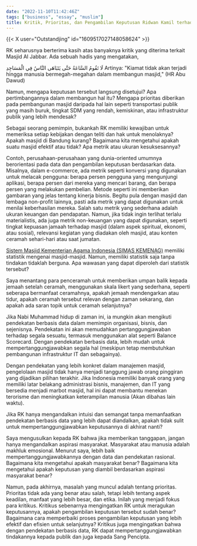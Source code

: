 ```yaml
---
date: "2022-11-10T11:42:46Z"
tags: ["business", "essay", "muslim"]
title: Kritik, Prioritas, dan Pengambilan Keputusan Ridwan Kamil terhadap Masjid Al-Jabbar
---
```


{{< X user="Outstandjing" id="1609517027148058624" >}}

RK seharusnya berterima kasih atas banyaknya kritik yang diterima terkait Masjid Al Jabbar. Ada sebuah hadis yang mengatakan, 

لَا تَقُومُ السَّاعَةُ حَتَّى يَتَبَاهَى النَّاسُ فِي الْمَسَاجِدِ Artinya: "Kiamat tidak akan terjadi hingga manusia bermegah-megahan dalam membangun masjid," (HR Abu Dawud)

Namun, mengapa keputusan tersebut langsung disetujui? Apa pertimbangannya dalam membangun hal itu? Mengapa prioritas diberikan pada pembangunan masjid daripada hal lain seperti transportasi publik yang masih buruk, tingkat SDM yang rendah, kemiskinan, atau infrastruktur publik yang lebih mendesak? 

Sebagai seorang pemimpin, bukankah RK memiliki kewajiban untuk memeriksa setiap kebijakan dengan teliti dan hak untuk menolaknya?Apakah masjid di Bandung kurang? Bagaimana kita mengetahui apakah suatu masjid efektif atau tidak? Apa metrik atau ukuran kesuksesannya? 

Contoh, perusahaan-perusahaan yang dunia-oriented umumnya berorientasi pada data dan pengambilan keputusan berdasarkan data. Misalnya, dalam e-commerce, ada metrik seperti konversi yang digunakan untuk melacak pengguna: berapa persen pengguna yang mengunjungi aplikasi, berapa persen dari mereka yang mencari barang, dan berapa persen yang melakukan pembelian. Metode seperti ini memberikan gambaran yang jelas tentang kinerja bisnis. Begitu pula dengan masjid dan lembaga non-profit lainnya, pasti ada metrik yang dapat digunakan untuk menilai keberhasilan mereka. Salah satu metrik yang sederhana adalah ukuran keuangan dan pendapatan. Namun, jika tidak ingin terlihat terlalu materialistis, ada juga metrik non-keuangan yang dapat digunakan, seperti tingkat kepuasan jamaah terhadap masjid (dalam aspek spiritual, ekonomi, atau sosial), relevansi kegiatan yang diadakan oleh masjid, atau konten ceramah sehari-hari atau saat jumatan. 

[Sistem Masjid Kementerian Agama Indonesia (SIMAS KEMENAG)](https://simas.kemenag.go.id/) memiliki statistik mengenai masjid-masjid. Namun, memiliki statistik saja tanpa tindakan tidaklah berguna. Apa wawasan yang dapat diperoleh dari statistik tersebut?

Saya menantang para penceramah untuk memberikan umpan balik kepada jemaah setelah ceramah, menggunakan skala likert yang sederhana, seperti seberapa bermanfaat ceramahnya, apakah jemaah mendengarkan atau tidur, apakah ceramah tersebut relevan dengan zaman sekarang, dan apakah ada saran topik untuk ceramah selanjutnya? 

Jika Nabi Muhammad hidup di zaman ini, ia mungkin akan mengikuti pendekatan berbasis data dalam memimpin organisasi, bisnis, dan sejenisnya. Pendekatan ini akan memudahkan pertanggungjawaban terhadap segala sesuatu, termasuk menggunakan alat seperti Balance Scorecard. Dengan pendekatan berbasis data, lebih mudah untuk mempertanggungjawabkan segala hal (meskipun tetap membutuhkan pembangunan infrastruktur IT dan sebagainya).

Dengan pendekatan yang lebih konkret dalam manajemen masjid, pengelolaan masjid tidak hanya menjadi tanggung jawab orang pinggiran yang dijadikan pilihan terakhir. Jika Indonesia memiliki banyak orang yang memiliki latar belakang administrasi bisnis, manajemen, dan IT yang bersedia menjadi marbot masjid, hal ini dapat membantu menekan terorisme dan meningkatkan keterampilan manusia (Akan dibahas lain waktu).

Jika RK hanya mengandalkan intuisi dan semangat tanpa memanfaatkan pendekatan berbasis data yang lebih dapat diandalkan, apakah tidak sulit untuk mempertanggungjawabkan keputusannya di akhirat nanti?

Saya mengusulkan kepada RK bahwa jika memberikan tanggapan, jangan hanya mengandalkan aspirasi masyarakat. Masyarakat atau manusia adalah makhluk emosional. Menurut saya, lebih baik mempertanggungjawabkannya dengan data dan pendekatan rasional. Bagaimana kita mengetahui apakah masyarakat benar? Bagaimana kita mengetahui apakah keputusan yang diambil berdasarkan aspirasi masyarakat benar?

Namun, pada akhirnya, masalah yang muncul adalah tentang prioritas. Prioritas tidak ada yang benar atau salah, tetapi lebih tentang aspek keadilan, manfaat yang lebih besar, dan etika. Inilah yang menjadi fokus para kritikus. Kritikus sebenarnya mengingatkan RK untuk meragukan keputusannya, apakah pengambilan keputusan tersebut sudah benar? Bagaimana cara memperbaiki proses pengambilan keputusan yang lebih efektif dan efisien untuk selanjutnya? Kritikus juga mengingatkan bahwa dengan pendekatan berbasis data, RK dapat mempertanggungjawabkan tindakannya kepada publik dan juga kepada Sang Pencipta.